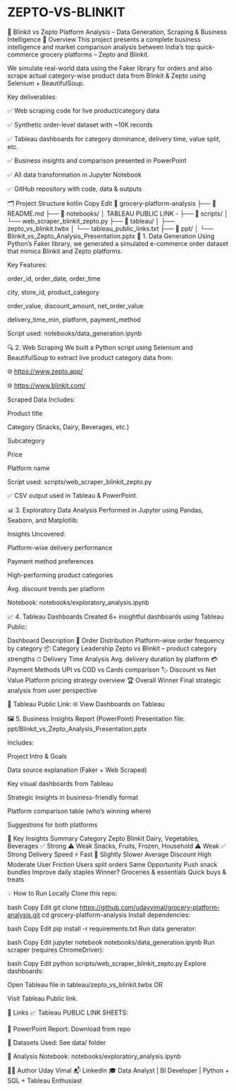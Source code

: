 # ZEPTO-VS-BLINKIT
🛒 Blinkit vs Zepto Platform Analysis – Data Generation, Scraping & Business Intelligence
📌 Overview
This project presents a complete business intelligence and market comparison analysis between India’s top quick-commerce grocery platforms – Zepto and Blinkit.

We simulate real-world data using the Faker library for orders and also scrape actual category-wise product data from Blinkit & Zepto using Selenium + BeautifulSoup.

Key deliverables:

✅ Web scraping code for live product/category data

✅ Synthetic order-level dataset with ~10K records

✅ Tableau dashboards for category dominance, delivery time, value split, etc.

✅ Business insights and comparison presented in PowerPoint

✅ All data transformation in Jupyter Notebook

✅ GitHub repository with code, data & outputs

🗂️ Project Structure
kotlin
Copy
Edit
📁 grocery-platform-analysis
├── 📄 README.md
├── 📁 notebooks/
│   TABLEAU PUBLIC LINK -
├── 📁 scripts/
│   └── web_scraper_blinkit_zepto.py
├── 📁 tableau/
│   ├── zepto_vs_blinkit.twbx
│   └── tableau_public_links.txt
├── 📁 ppt/
│   └── Blinkit_vs_Zepto_Analysis_Presentation.pptx
🧪 1. Data Generation
Using Python’s Faker library, we generated a simulated e-commerce order dataset that mimics Blinkit and Zepto platforms.

Key Features:

order_id, order_date, order_time

city, store_id, product_category

order_value, discount_amount, net_order_value

delivery_time_min, platform, payment_method

Script used:
notebooks/data_generation.ipynb

🔍 2. Web Scraping
We built a Python script using Selenium and BeautifulSoup to extract live product category data from:

🌐 https://www.zepto.app/

🌐 https://www.blinkit.com/

Scraped Data Includes:

Product title

Category (Snacks, Dairy, Beverages, etc.)

Subcategory

Price

Platform name

Script used:
scripts/web_scraper_blinkit_zepto.py

✅ CSV output used in Tableau & PowerPoint.

📊 3. Exploratory Data Analysis
Performed in Jupyter using Pandas, Seaborn, and Matplotlib.

Insights Uncovered:

Platform-wise delivery performance

Payment method preferences

High-performing product categories

Avg. discount trends per platform

Notebook:
notebooks/exploratory_analysis.ipynb

📈 4. Tableau Dashboards
Created 6+ insightful dashboards using Tableau Public:

Dashboard	Description
🧾 Order Distribution	Platform-wise order frequency by category
📦 Category Leadership	Zepto vs Blinkit – product category strengths
⏱ Delivery Time Analysis	Avg. delivery duration by platform
💳 Payment Methods	UPI vs COD vs Cards comparison
🏷 Discount vs Net Value	Platform pricing strategy overview
🏆 Overall Winner	Final strategic analysis from user perspective

🔗 Tableau Public Link:
🌐 View Dashboards on Tableau

🖼 5. Business Insights Report (PowerPoint)
Presentation file:
ppt/Blinkit_vs_Zepto_Analysis_Presentation.pptx

Includes:

Project Intro & Goals

Data source explanation (Faker + Web Scraped)

Key visual dashboards from Tableau

Strategic insights in business-friendly format

Platform comparison table (who’s winning where)

Suggestions for both platforms

🧠 Key Insights Summary
Category	Zepto	Blinkit
Dairy, Vegetables, Beverages	✅ Strong	⚠️ Weak
Snacks, Fruits, Frozen, Household	⚠️ Weak	✅ Strong
Delivery Speed	⚡ Fast	🚚 Slightly Slower
Average Discount	High	Moderate
User Friction	Users split orders	Same
Opportunity	Push snack bundles	Improve daily staples
Winner?	Groceries & essentials	Quick buys & treats

💡 How to Run Locally
Clone this repo:

bash
Copy
Edit
git clone https://github.com/udayvimal/grocery-platform-analysis.git
cd grocery-platform-analysis
Install dependencies:

bash
Copy
Edit
pip install -r requirements.txt
Run data generator:

bash
Copy
Edit
jupyter notebook notebooks/data_generation.ipynb
Run scraper (requires ChromeDriver):

bash
Copy
Edit
python scripts/web_scraper_blinkit_zepto.py
Explore dashboards:

Open Tableau file in tableau/zepto_vs_blinkit.twbx
OR

Visit Tableau Public link.

🔗 Links
📈 Tableau PUBLIC LINK SHEETS: 

📎 PowerPoint Report: Download from repo

📂 Datasets Used: See data/ folder

📜 Analysis Notebook: notebooks/exploratory_analysis.ipynb

👨‍💻 Author
Uday Vimal
📬 LinkedIn
🎓 Data Analyst | BI Developer | Python + SQL + Tableau Enthusiast
